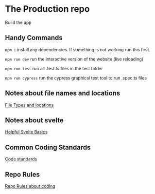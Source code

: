 # The Production repo
Build the app

## Handy Commands
`npm i` install any dependencies. If something is not working run this first.

`npm run dev` run the interactive version of the website (live reloading)

`npm run test` run all .test.ts files in the test folder

`npm run cypress` run the cypress graphical test tool to run .spec.ts files

## Notes about file names and locations
[File Types and locations](Documentation/FileTypes.md)
## Notes about svelte
[Helpful Svelte Basics](Documentation/SvelteNotes.md)

## Common Coding Standards
[Code standards](Documentation/CommonCodingStandards.md)
## Repo Rules
[Repo Rules about coding](Documentation/RepoRules.md)

